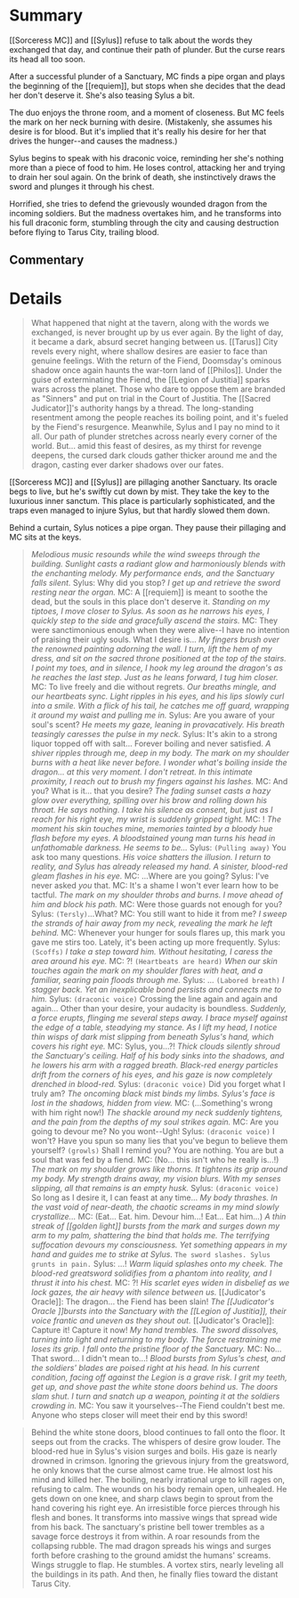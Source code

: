 # Summary
[[Sorceress MC]] and [[Sylus]] refuse to talk about the words they exchanged that day, and continue their path of plunder. But the curse rears its head all too soon.

After a successful plunder of a Sanctuary, MC finds a pipe organ and plays the beginning of the [[requiem]], but stops when she decides that the dead her don't deserve it. She's also teasing Sylus a bit.

The duo enjoys the throne room, and a moment of closeness. But MC feels the mark on her neck burning with desire. (Mistakenly, she assumes his desire is for blood. But it's implied that it's really his desire for her that drives the hunger--and causes the madness.) 

Sylus begins to speak with his draconic voice, reminding her she's nothing more than a piece of food to him. He loses control, attacking her and trying to drain her soul again. On the brink of death, she instinctively draws the sword and plunges it through his chest.

Horrified, she tries to defend the grievously wounded dragon from the incoming soldiers. But the madness overtakes him, and he transforms into his full draconic form, stumbling through the city and causing destruction before flying to Tarus City, trailing blood.
 
## Commentary

# Details
> What happened that night at the tavern, along with the words we exchanged, is never brought up by us ever again.
> By the light of day, it became a dark, absurd secret hanging between us.
> [[Tarus]] City revels every night, where shallow desires are easier to face than genuine feelings.
> With the return of the Fiend, Doomsday's ominous shadow once again haunts the war-torn land of [[Philos]].
> Under the guise of exterminating the Fiend, the [[Legion of Justitia]] sparks wars across the planet. Those who dare to oppose them are branded as "Sinners" and put on trial in the Court of Justitia.
> The [[Sacred Judicator]]'s authority hangs by a thread. The long-standing resentment among the people reaches its boiling point, and it's fueled by the Fiend's resurgence.
> Meanwhile, Sylus and I pay no mind to it all. Our path of plunder stretches across nearly every corner of the world.
> But... amid this feast of desires, as my thirst for revenge deepens, the cursed dark clouds gather thicker around me and the dragon, casting ever darker shadows over our fates.

[[Sorceress MC]] and [[Sylus]] are pillaging another Sanctuary. Its oracle begs to live, but he's swiftly cut down by mist. They take the key to the luxurious inner sanctum. This place is particularly sophisticated, and the traps even managed to injure Sylus, but that hardly slowed them down.

Behind a curtain, Sylus notices a pipe organ. They pause their pillaging and MC sits at the keys.
> *Melodious music resounds while the wind sweeps through the building. Sunlight casts a radiant glow and harmoniously blends with the enchanting melody. My performance ends, and the Sanctuary falls silent.*
> Sylus: Why did you stop?
> *I get up and retrieve the sword resting near the organ.*
> MC: A [[requiem]] is meant to soothe the dead, but the souls in this place don't deserve it.
> *Standing on my tiptoes, I move closer to Sylus. As soon as he narrows his eyes, I quickly step to the side and gracefully ascend the stairs.*
> MC: They were sanctimonious enough when they were alive--I have no intention of praising their ugly souls. What I desire is...
> *My fingers brush over the renowned painting adorning the wall. I turn, lift the hem of my dress, and sit on the sacred throne positioned at the top of the stairs. I point my toes, and in silence, I hook my leg around the dragon's as he reaches the last step. Just as he leans forward, I tug him closer.*
> MC: To live freely and die without regrets.
> *Our breaths mingle, and our heartbeats sync. Light ripples in his eyes, and his lips slowly curl into a smile. With a flick of his tail, he catches me off guard, wrapping it around my waist and pulling me in.*
> Sylus: Are you aware of your soul's scent?
> *He meets my gaze, leaning in provacatively. His breath teasingly caresses the pulse in my neck.*
> Sylus: It's akin to a strong liquor topped off with salt... Forever boiling and never satisfied.
> *A shiver ripples through me, deep in my body. The mark on my shoulder burns with a heat like never before. I wonder what's boiling inside the dragon... at this very moment. I don't retreat. In this intimate proximity, I reach out to brush my fingers against his lashes.*
> MC: And you? What is it... that you desire?
> *The fading sunset casts a hazy glow over everything, spilling over his brow and rolling down his throat. He says nothing. I take his silence as consent, but just as I reach for his right eye, my wrist is suddenly gripped tight.*
> MC: !
> *The moment his skin touches mine, memories tainted by a bloody hue flash before my eyes. A bloodstained young man turns his head in unfathomable darkness. He seems to be...*
> Sylus: `(Pulling away)` You ask too many questions.
> *His voice shatters the illusion. I return to reality, and Sylus has already released my hand. A sinister, blood-red gleam flashes in his eye.*
> MC: ...Where are you going?
> Sylus: I've never asked *you* that.
> MC: It's a shame I won't ever learn how to be tactful.
> *The mark on my shoulder throbs and burns. I move ahead of him and block his path.*
> MC: Were those guards not enough for you? 
> Sylus: `(Tersly)`...What?
> MC: You still want to hide it from me?
> *I sweep the strands of hair away from my neck, revealing the mark he left behind.*
> MC: Whenever your hunger for souls flares up, this mark you gave me stirs too. Lately, it's been acting up more frequently. 
> Sylus: `(Scoffs)`
> *I take a step toward him. Without hesitating, I caress the area around his eye.*
> MC: ?! `(Heartbeats are heard)`
> *When our skin touches again the mark on my shoulder flares with heat, and a familiar, searing pain floods through me.*
> Sylus: ... `(Labored breath)`
> *I stagger back. Yet an inexplicable bond persists and connects me to him.*
> Sylus: `(draconic voice)` Crossing the line again and again and again... Other than your desire, your audacity is boundless.
> *Suddenly, a force erupts, flinging me several steps away. I brace myself against the edge of a table, steadying my stance. As I lift my head, I notice thin wisps of dark mist slipping from beneath Sylus's hand, which covers his right eye.*
> MC: Sylus, you...?!
> *Thick clouds silently shroud the Sanctuary's ceiling. Half of his body sinks into the shadows, and he lowers his arm with a ragged breath. Black-red energy particles drift from the corners of his eyes, and his gaze is now completely drenched in blood-red.*
> Sylus: `(draconic voice)` Did you forget what I truly am?
> *The oncoming black mist binds my limbs. Sylus's face is lost in the shadows, hidden from view.*
> MC: (...Something's wrong with him right now!)
> *The shackle around my neck suddenly tightens, and the pain from the depths of my soul strikes again.*
> MC: Are you going to devour me? No you wont--Ugh!
> Sylus: `(draconic voice)` I won't? Have you spun so many lies that you've begun to believe them yourself? `(growls)` Shall I remind you? You are nothing. You are but a soul that was fed by a fiend.
> MC: (No... this isn't who he really is...!)
> *The mark on my shoulder grows like thorns. It tightens its grip around my body. My strength drains away, my vision blurs. With my senses slipping, all that remains is an empty husk.*
> Sylus: `(draconic voice)` So long as I desire it, I can feast at any time...
> *My body thrashes. In the vast void of near-death, the chaotic screams in my mind slowly crystallize...*
> MC: (Eat... Eat. him. Devour him...! Eat... Eat him...)
> *A thin streak of [[golden light]] bursts from the mark and surges down my arm to my palm, shattering the bind that holds me. The terrifying suffocation devours my consciousness. Yet something appears in my hand and guides me to strike at Sylus.*
> `The sword slashes. Sylus grunts in pain.`
> Sylus: ...!
> *Warm liquid splashes onto my cheek. The blood-red greatsword solidifies from a phantom into reality, and I thrust it into his chest.*
> MC: ?!
> *His scarlet eyes widen in disbelief as we lock gazes, the air heavy with silence between us.*
> [[Judicator's Oracle]]: The dragon... the Fiend has been slain!
> *The [[Judicator's Oracle ]]bursts into the Sanctuary with the [[Legion of Justitia]], their voice frantic and uneven as they shout out.*
> [[Judicator's Oracle]]: Capture it! Capture it now!
> *My hand trembles. The sword dissolves, turning into light and returning to my body. The force restraining me loses its grip. I fall onto the pristine floor of the Sanctuary.*
> MC: No... That sword... I didn't mean to...!
> *Blood bursts from Sylus's chest, and the soldiers' blades are poised right at his head. In his current condition, facing off against the Legion is a grave risk. I grit my teeth, get up, and shove past the white stone doors behind us. The doors slam shut. I turn and snatch up a weapon, pointing it at the soldiers crowding in.*
> MC: You saw it yourselves--The Fiend couldn't best me. Anyone who steps closer will meet their end by this sword!


> Behind the white stone doors, blood continues to fall onto the floor. It seeps out from the cracks. The whispers of desire grow louder. The blood-red hue in Sylus's vision surges and boils. His gaze is nearly drowned in crimson. 
> Ignoring the grievous injury from the greatsword, he only knows that the curse almost came true. He almost lost his mind and killed her.
> The boiling, nearly irrational urge to kill rages on, refusing to calm. The wounds on his body remain open, unhealed. He gets down on one knee, and sharp claws begin to sprout from the hand covering his right eye.
> An irresistible force pierces through his flesh and bones. It transforms into massive wings that spread wide from his back.
> The sanctuary's pristine bell tower trembles as a savage force destroys it from within. A roar resounds from the collapsing rubble.
> The mad dragon spreads his wings and surges forth before crashing to the ground amidst the humans' screams.
> Wings struggle to flap. He stumbles. A vortex stirs, nearly leveling all the buildings in its path. And then, he finally flies toward the distant Tarus City.


